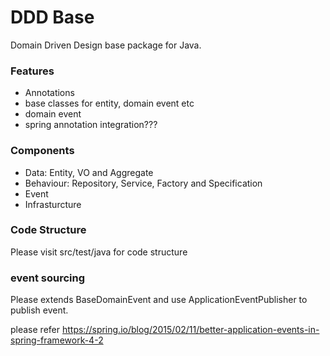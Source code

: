 DDD Base
========================================
Domain Driven Design base package for Java.


### Features

* Annotations
* base classes for entity, domain event etc
* domain event
* spring annotation integration???

### Components

* Data: Entity, VO and Aggregate
* Behaviour: Repository, Service, Factory and Specification
* Event
* Infrasturcture

### Code Structure

Please visit src/test/java for code structure

### event sourcing

Please extends BaseDomainEvent and use ApplicationEventPublisher to publish event.

please refer https://spring.io/blog/2015/02/11/better-application-events-in-spring-framework-4-2

